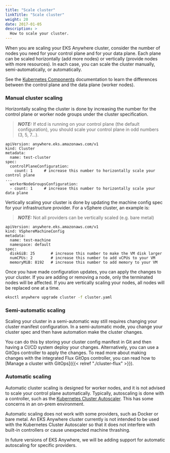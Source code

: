 ```yaml
---
title: "Scale cluster"
linkTitle: "Scale cluster"
weight: 20
date: 2017-01-05
description: >
  How to scale your cluster.
---
```


When you are scaling your EKS Anywhere cluster, consider the number of nodes you need for your control plane and for your data plane.
Each plane can be scaled horizontally (add more nodes) or vertically (provide nodes with more resources).
In each case, you can scale the cluster manually, semi-automatically, or automatically.

See the [Kubernetes Components](https://kubernetes.io/docs/concepts/overview/components/) documentation to learn the differences between the control plane and the data plane (worker nodes).

### Manual cluster scaling

Horizontally scaling the cluster is done by increasing the number for the control plane or worker node groups under the cluster specification.

>**_NOTE:_** If etcd is running on your control plane (the default configuration), you should scale your control plane in odd numbers (3, 5, 7...).

```
apiVersion: anywhere.eks.amazonaws.com/v1
kind: Cluster
metadata:
  name: test-cluster
spec:
  controlPlaneConfiguration:
    count: 1     # increase this number to horizontally scale your control plane
...    
  workerNodeGroupsConfiguration:
  - count: 1     # increase this number to horizontally scale your data plane
```

Vertically scaling your cluster is done by updating the machine config spec for your infrastructure provider.
For a vSphere cluster, an example is:

>**_NOTE:_** Not all providers can be vertically scaled (e.g. bare metal)

```
apiVersion: anywhere.eks.amazonaws.com/v1
kind: VSphereMachineConfig
metadata:
  name: test-machine
  namespace: default
spec:
  diskGiB: 25       # increase this number to make the VM disk larger
  numCPUs: 2        # increase this number to add vCPUs to your VM
  memoryMiB: 8192   # increase this number to add memory to your VM
```

Once you have made configuration updates, you can apply the changes to your cluster.
If you are adding or removing a node, only the terminated nodes will be affected.
If you are vertically scaling your nodes, all nodes will be replaced one at a time.

```bash
eksctl anywhere upgrade cluster -f cluster.yaml
```

### Semi-automatic scaling

Scaling your cluster in a semi-automatic way still requires changing your cluster manifest configuration.
In a semi-automatic mode, you change your cluster spec and then have automation make the cluster changes.

You can do this by storing your cluster config manifest in Git and then having a CI/CD system deploy your changes.
Alternatively, you can use a GitOps controller to apply the changes.
To read more about making changes with the integrated Flux GitOps controller, you can read how to [Manage a cluster with GitOps]({{< relref "./cluster-flux" >}}).

### Automatic scaling

Automatic cluster scaling is designed for worker nodes, and it is not advised to scale your control plane automatically.
Typically, autoscaling is done with a controller, such as the [Kubernetes Cluster Autoscaler](https://github.com/kubernetes/autoscaler/).
This has some concerns in an on-prem environment.

Automatic scaling does not work with some providers, such as Docker or bare metal.
An EKS Anywhere cluster currently is not intended to be used with the Kubernetes Cluster Autoscaler so that it does not interfere with built-in controllers or cause unexpected machine thrashing.

In future versions of EKS Anywhere, we will be adding support for automatic autoscaling for specific providers.
